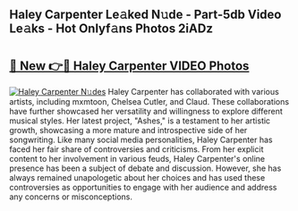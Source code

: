 ## Haley Carpenter Le𝚊ked N𝚞de - Part-5db Video Le𝚊ks - Hot Onlyf𝚊ns Photos 2iADz

# <h2><a href="http://ab1811.deff.icu/?id=Haley+Carpenter">🔗 New 👉🔴 Haley Carpenter VIDEO Photos</a></h2>

[![Haley Carpenter N𝚞des](https://i.imgur.com/rIISA9y.gif)](http://ab1811.deff.icu/?id=Haley+Carpenter)
Haley Carpenter has collaborated with various artists, including mxmtoon, Chelsea Cutler, and Claud. These collaborations have further showcased her versatility and willingness to explore different musical styles. Her latest project, "Ashes," is a testament to her artistic growth, showcasing a more mature and introspective side of her songwriting. Like many social media personalities, Haley Carpenter has faced her fair share of controversies and criticisms. From her explicit content to her involvement in various feuds, Haley Carpenter's online presence has been a subject of debate and discussion. However, she has always remained unapologetic about her choices and has used these controversies as opportunities to engage with her audience and address any concerns or misconceptions.
